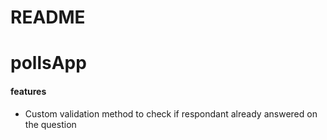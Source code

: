 # README

# pollsApp

#### features
* Custom validation method to check if respondant already answered on the question
